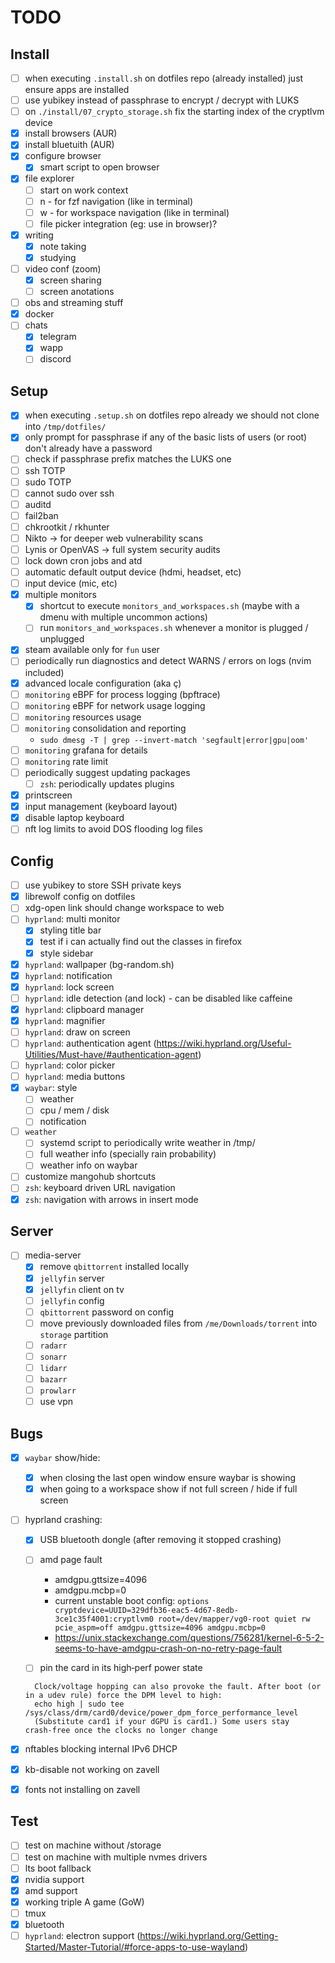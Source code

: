 # TODO

## Install

- [ ] when executing `.install.sh` on dotfiles repo (already installed) just ensure apps are installed
- [ ] use yubikey instead of passphrase to encrypt / decrypt with LUKS
- [ ] on `./install/07_crypto_storage.sh` fix the starting index of the cryptlvm device
- [x] install browsers (AUR)
- [x] install bluetuith (AUR)
- [x] configure browser
  - [x] smart script to open browser
- [x] file explorer
  - [ ] start on work context
  - [ ] n - for fzf navigation (like in terminal)
  - [ ] w - for workspace navigation (like in terminal)
  - [ ] file picker integration (eg: use in browser)?
- [x] writing
  - [x] note taking
  - [x] studying
- [ ] video conf (zoom)
  - [x] screen sharing
  - [ ] screen anotations
- [ ] obs and streaming stuff
- [x] docker
- [ ] chats
  - [x] telegram
  - [x] wapp
  - [ ] discord

## Setup

- [x] when executing `.setup.sh` on dotfiles repo already we should not clone into `/tmp/dotfiles/`
- [x] only prompt for passphrase if any of the basic lists of users (or root) don't already have a password
- [ ] check if passphrase prefix matches the LUKS one
- [ ] ssh TOTP
- [ ] sudo TOTP
- [ ] cannot sudo over ssh
- [ ] auditd
- [ ] fail2ban
- [ ] chkrootkit / rkhunter
- [ ] Nikto → for deeper web vulnerability scans
- [ ] Lynis or OpenVAS → full system security audits
- [ ] lock down cron jobs and atd
- [ ] automatic default output device (hdmi, headset, etc)
- [ ] input device (mic, etc)
- [x] multiple monitors
  - [x] shortcut to execute `monitors_and_workspaces.sh` (maybe with a dmenu with multiple uncommon actions)
  - [ ] run `monitors_and_workspaces.sh` whenever a monitor is plugged / unplugged
- [x] steam available only for `fun` user
- [ ] periodically run diagnostics and detect WARNS / errors on logs (nvim included)
- [x] advanced locale configuration (aka ç)
- [ ] `monitoring` eBPF for process logging (bpftrace)
- [ ] `monitoring` eBPF for network usage logging
- [ ] `monitoring` resources usage
- [ ] `monitoring` consolidation and reporting
  - `sudo dmesg -T | grep --invert-match 'segfault|error|gpu|oom'`
- [ ] `monitoring` grafana for details
- [ ] `monitoring` rate limit
- [ ] periodically suggest updating packages
  - [ ] `zsh`: periodically updates plugins
- [x] printscreen
- [x] input management (keyboard layout)
- [x] disable laptop keyboard
- [ ] nft log limits to avoid DOS flooding log files

## Config

- [ ] use yubikey to store SSH private keys
- [x] librewolf config on dotfiles
- [ ] xdg-open link should change workspace to web
- [ ] `hyprland`: multi monitor
  - [x] styling title bar
  - [x] test if i can actually find out the classes in firefox
  - [x] style sidebar
- [x] `hyprland`: wallpaper (bg-random.sh)
- [x] `hyprland`: notification
- [x] `hyprland`: lock screen
- [ ] `hyprland`: idle detection (and lock) - can be disabled like caffeine
- [x] `hyprland`: clipboard manager
- [x] `hyprland`: magnifier
- [ ] `hyprland`: draw on screen
- [ ] `hyprland`: authentication agent (https://wiki.hyprland.org/Useful-Utilities/Must-have/#authentication-agent)
- [ ] `hyprland`: color picker
- [ ] `hyprland`: media buttons
- [x] `waybar`: style
  - [ ] weather
  - [ ] cpu / mem / disk
  - [ ] notification
- [ ] `weather`
  - [ ] systemd script to periodically write weather in /tmp/
  - [ ] full weather info (specially rain probability)
  - [ ] weather info on waybar
- [ ] customize mangohub shortcuts
- [ ] `zsh`: keyboard driven URL navigation
- [x] `zsh`: navigation with arrows in insert mode

## Server

- [ ] media-server
  - [x] remove `qbittorrent` installed locally
  - [x] `jellyfin` server
  - [x] `jellyfin` client on tv
  - [ ] `jellyfin` config
  - [ ] `qbittorrent` password on config
  - [ ] move previously downloaded files from `/me/Downloads/torrent` into `storage` partition
  - [ ] `radarr`
  - [ ] `sonarr`
  - [ ] `lidarr`
  - [ ] `bazarr`
  - [ ] `prowlarr`
  - [ ] use vpn

## Bugs

- [x] `waybar` show/hide:
  - [x] when closing the last open window ensure waybar is showing
  - [x] when going to a workspace show if not full screen / hide if full screen
- [ ] hyprland crashing:

  - [x] USB bluetooth dongle (after removing it stopped crashing)
  - [ ] amd page fault

    - amdgpu.gttsize=4096
    - amdgpu.mcbp=0
    - current unstable boot config: `options cryptdevice=UUID=329dfb36-eac5-4d67-8edb-3ce1c35f4001:cryptlvm0 root=/dev/mapper/vg0-root quiet rw pcie_aspm=off amdgpu.gttsize=4096 amdgpu.mcbp=0`
    - https://unix.stackexchange.com/questions/756281/kernel-6-5-2-seems-to-have-amdgpu-crash-on-no-retry-page-fault

  - [ ] pin the card in its high‑perf power state

  ```
    Clock/voltage hopping can also provoke the fault. After boot (or in a udev rule) force the DPM level to high:
    echo high | sudo tee /sys/class/drm/card0/device/power_dpm_force_performance_level
    (Substitute card1 if your dGPU is card1.) Some users stay crash‑free once the clocks no longer change
  ```

- [x] nftables blocking internal IPv6 DHCP
- [x] kb-disable not working on zavell
- [x] fonts not installing on zavell

## Test

- [ ] test on machine without /storage
- [ ] test on machine with multiple nvmes drivers
- [ ] lts boot fallback
- [x] nvidia support
- [x] amd support
- [x] working triple A game (GoW)
- [ ] tmux
- [x] bluetooth
- [ ] `hyprland`: electron support (https://wiki.hyprland.org/Getting-Started/Master-Tutorial/#force-apps-to-use-wayland)
